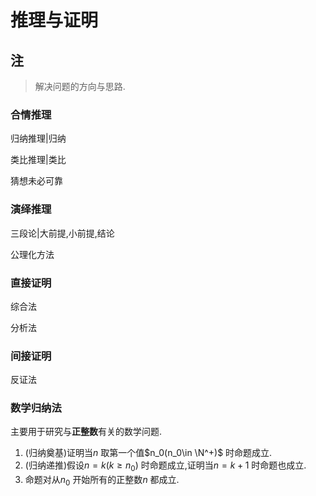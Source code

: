 # 推理与证明

## 注

> 解决问题的方向与思路.

### 合情推理

归纳推理|归纳

类比推理|类比

猜想未必可靠

### 演绎推理

三段论|大前提,小前提,结论

公理化方法

### 直接证明

综合法

分析法

### 间接证明

反证法

### 数学归纳法

主要用于研究与**正整数**有关的数学问题.

1. (归纳奠基)证明当$n$ 取第一个值$n_0(n_0\in \N^+)$ 时命题成立.
2. (归纳递推)假设$n=k(k\ge n_0)$ 时命题成立,证明当$n=k+1$ 时命题也成立.
3. 命题对从$n_0$ 开始所有的正整数$n$ 都成立.

